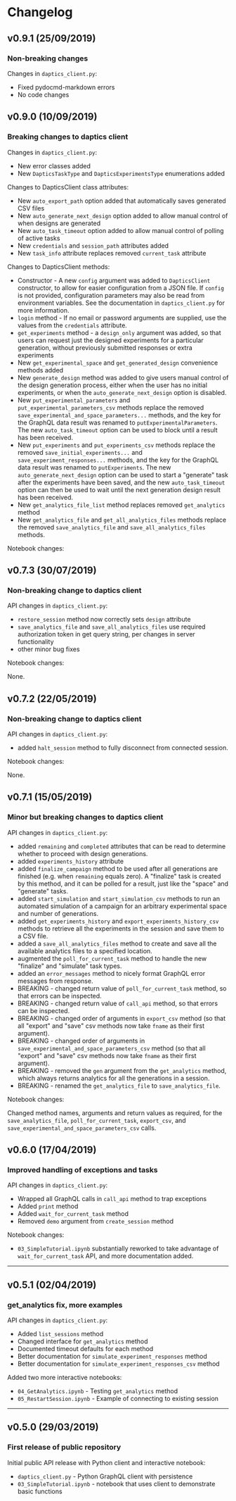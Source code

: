# Changelog

## v0.9.1 (25/09/2019)

### Non-breaking changes

Changes in `daptics_client.py`:

* Fixed pydocmd-markdown errors
* No code changes


## v0.9.0 (10/09/2019)

### Breaking changes to daptics client

Changes in `daptics_client.py`:

* New error classes added
* New `DapticsTaskType` and `DapticsExperimentsType` enumerations added

Changes to DapticsClient class attributes:

* New `auto_export_path` option added that automatically saves generated CSV files
* New `auto_generate_next_design` option added to allow manual control of
when designs are generated
* New `auto_task_timeout` option added to allow manual control of polling of
active tasks
* New `credentials` and `session_path` attributes added
* New `task_info` attribute replaces removed `current_task` attribute

Changes to DapticsClient methods:

* Constructor - A new `config` argument was added to `DapticsClient` constructor,
to allow for easier configuration from a JSON file. If `config` is not provided,
configuration parameters may also be read from environment variables. See the
documentation in `daptics_client.py` for more information.
* `login` method - If no email or password arguments are supplied, use the values
from the `credentials` attribute.
* `get_experiments` method - a `design_only` argument was added, so that users
can request just the designed experiments for a particular generation, without
previously submitted responses or extra experiments
* New `get_experimental_space` and `get_generated_design` convenience methods added
* New `generate_design` method was added to give users manual control of the
design generation process, either when the user has no initial experiments, or
when the `auto_generate_next_design` option is disabled.
* New `put_experimental_parameters` and `put_experimental_parameters_csv` methods replace
the removed `save_experimental_and_space_parameters...` methods, and the key for the
GraphQL data result was renamed to `putExperimentalParameters`. The new `auto_task_timeout`
option can be used to block until a result has been received.
* New `put_experiments` and `put_experiments_csv` methods replace
the removed `save_initial_experiments...` and `save_experiment_responses...` methods,
and the key for the GraphQL data result was renamed to `putExperiments`.
The new `auto_generate_next_design` option can be used to start a "generate" task
after the experiments have been saved, and the new `auto_task_timeout` option can then
be used to wait until the next generation design result has been received.
* New `get_analytics_file_list` method replaces removed `get_analytics` method
* New `get_analytics_file` and `get_all_analytics_files` methods replace the removed
`save_analytics_file` and `save_all_analytics_files` methods.

Notebook changes:




## v0.7.3 (30/07/2019)

### Non-breaking change to daptics client

API changes in `daptics_client.py`:

* `restore_session` method now correctly sets `design` attribute
* `save_analytics_file` and `save_all_analytics_files` use required authorization token in
get query string, per changes in server functionality
* other minor bug fixes

Notebook changes:

None.


## v0.7.2 (22/05/2019)

### Non-breaking change to daptics client

API changes in `daptics_client.py`:

* added `halt_session` method to fully disconnect from connected session.

Notebook changes:

None.


## v0.7.1 (15/05/2019)

### Minor but breaking changes to daptics client

API changes in `daptics_client.py`:

* added `remaining` and `completed` attributes that can be read to determine
  whether to proceed with design generations.
* added `experiments_history` attribute
* added `finalize_campaign` method to be used after all generations are finished (e.g. when
  `remaining` equals zero). A "finalize" task is created by this method, and it
  can be polled for a result, just like the "space" and "generate" tasks.
* added `start_simulation` and `start_simulation_csv` methods to run an automated
  simulation of a campaign for an arbitrary experimental space and number of generations.
* added `get_experiments_history` and `export_experiments_history_csv` methods to
  retrieve all the experiments in the session and save them to a CSV file.
* added a `save_all_analytics_files` method to create and save all the available analytics
  files to a specified location.
* augmented the `poll_for_current_task` method to handle the new "finalize" and "simulate"
  task types.
* added an `error_messages` method to nicely format GraphQL error messages from response.
* BREAKING - changed return value of `poll_for_current_task` method, so that errors can be
  inspected.
* BREAKING - changed return value of `call_api` method, so that errors can be inspected.
* BREAKING - changed order of arguments in `export_csv` method (so that all "export" and "save"
  csv methods now take `fname` as their first argument).
* BREAKING - changed order of arguments in `save_experimental_and_space_parameters_csv` method
  (so that all "export" and "save" csv methods now take `fname` as their first argument).
* BREAKING - removed the `gen` argument from the `get_analytics` method, which always
  returns analytics for all the generations in a session.
* BREAKING - renamed the `get_analytics_file` to `save_analytics_file`.

Notebook changes:

Changed method names, arguments and return values as required, for the `save_analytics_file`,
`poll_for_current_task`, `export_csv`, and `save_experimental_and_space_parameters_csv` calls.


## v0.6.0 (17/04/2019)

### Improved handling of exceptions and tasks

API changes in `daptics_client.py`:

* Wrapped all GraphQL calls in `call_api` method to trap exceptions
* Added `print` method
* Added `wait_for_current_task` method
* Removed `demo` argument from `create_session` method

Notebook changes:

* `03_SimpleTutorial.ipynb` substantially reworked to take advantage of
`wait_for_current_task` API, and more documentation added.

---

## v0.5.1 (02/04/2019)

### get_analytics fix, more examples

API changes in `daptics_client.py`:

* Added `list_sessions` method
* Changed interface for `get_analytics` method
* Documented timeout defaults for each method
* Better documentation for `simulate_experiment_responses` method
* Better documentation for `simulate_experiment_responses_csv` method

Added two more interactive notebooks:

* `04_GetAnalytics.ipynb` - Testing `get_analytics` method
* `05_RestartSession.ipynb` - Example of connecting to existing session

---

## v0.5.0 (29/03/2019)

### First release of public repository

Initial public API release with Python client and interactive notebook:

* `daptics_client.py` - Python GraphQL client with persistence
* `03_SimpleTutorial.ipynb` - notebook that uses client to demonstrate basic functions
